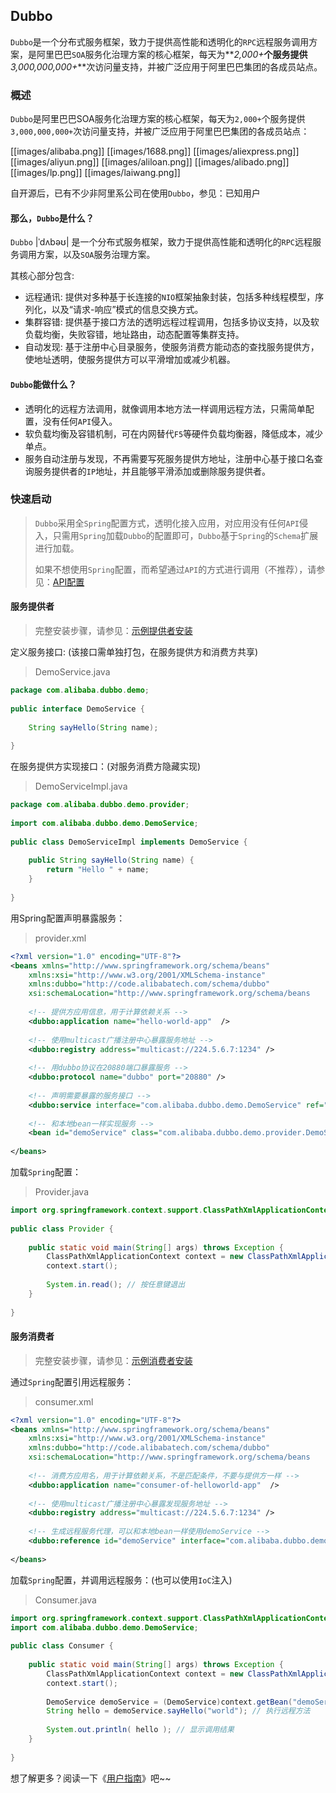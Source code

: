 Dubbo
---

`Dubbo`是一个分布式服务框架，致力于提供高性能和透明化的`RPC`远程服务调用方案，是阿里巴巴`SOA`服务化治理方案的核心框架，每天为**_2,000+_**个服务提供**_3,000,000,000+_**次访问量支持，并被广泛应用于阿里巴巴集团的各成员站点。

### 概述

`Dubbo`是阿里巴巴SOA服务化治理方案的核心框架，每天为`2,000+`个服务提供`3,000,000,000+`次访问量支持，并被广泛应用于阿里巴巴集团的各成员站点：

[[images/alibaba.png]] [[images/1688.png]] [[images/aliexpress.png]] [[images/aliyun.png]] [[images/aliloan.png]] [[images/alibado.png]] [[images/lp.png]] [[images/laiwang.png]]

自开源后，已有不少非阿里系公司在使用`Dubbo`，参见：已知用户

#### 那么，`Dubbo`是什么？

`Dubbo` |ˈdʌbəʊ| 是一个分布式服务框架，致力于提供高性能和透明化的`RPC`远程服务调用方案，以及`SOA`服务治理方案。

其核心部分包含:

* 远程通讯: 提供对多种基于长连接的`NIO`框架抽象封装，包括多种线程模型，序列化，以及“请求-响应”模式的信息交换方式。
* 集群容错: 提供基于接口方法的透明远程过程调用，包括多协议支持，以及软负载均衡，失败容错，地址路由，动态配置等集群支持。
* 自动发现: 基于注册中心目录服务，使服务消费方能动态的查找服务提供方，使地址透明，使服务提供方可以平滑增加或减少机器。

#### `Dubbo`能做什么？

* 透明化的远程方法调用，就像调用本地方法一样调用远程方法，只需简单配置，没有任何`API`侵入。
* 软负载均衡及容错机制，可在内网替代`F5`等硬件负载均衡器，降低成本，减少单点。
* 服务自动注册与发现，不再需要写死服务提供方地址，注册中心基于接口名查询服务提供者的`IP`地址，并且能够平滑添加或删除服务提供者。

### 快速启动

> `Dubbo`采用全`Spring`配置方式，透明化接入应用，对应用没有任何`API`侵入，只需用`Spring`加载`Dubbo`的配置即可，`Dubbo`基于`Spring`的`Schema`扩展进行加载。
> 
> 如果不想使用`Spring`配置，而希望通过`API`的方式进行调用（不推荐），请参见：[API配置](user-guide-api-ref#配置api)

#### 服务提供者

> 完整安装步骤，请参见：[示例提供者安装](admin-guide-install-manual#示例提供者安装)

定义服务接口: (该接口需单独打包，在服务提供方和消费方共享)

> DemoService.java

```java
package com.alibaba.dubbo.demo;
 
public interface DemoService {
 
    String sayHello(String name);
 
}
```

在服务提供方实现接口：(对服务消费方隐藏实现)

> DemoServiceImpl.java

```java
package com.alibaba.dubbo.demo.provider;
 
import com.alibaba.dubbo.demo.DemoService;
 
public class DemoServiceImpl implements DemoService {
 
    public String sayHello(String name) {
        return "Hello " + name;
    }
 
}
```

用Spring配置声明暴露服务：

> provider.xml

```xml
<?xml version="1.0" encoding="UTF-8"?>
<beans xmlns="http://www.springframework.org/schema/beans"
    xmlns:xsi="http://www.w3.org/2001/XMLSchema-instance"
    xmlns:dubbo="http://code.alibabatech.com/schema/dubbo"
    xsi:schemaLocation="http://www.springframework.org/schema/beans        http://www.springframework.org/schema/beans/spring-beans.xsd        http://code.alibabatech.com/schema/dubbo        http://code.alibabatech.com/schema/dubbo/dubbo.xsd">
 
    <!-- 提供方应用信息，用于计算依赖关系 -->
    <dubbo:application name="hello-world-app"  />
 
    <!-- 使用multicast广播注册中心暴露服务地址 -->
    <dubbo:registry address="multicast://224.5.6.7:1234" />
 
    <!-- 用dubbo协议在20880端口暴露服务 -->
    <dubbo:protocol name="dubbo" port="20880" />
 
    <!-- 声明需要暴露的服务接口 -->
    <dubbo:service interface="com.alibaba.dubbo.demo.DemoService" ref="demoService" />
 
    <!-- 和本地bean一样实现服务 -->
    <bean id="demoService" class="com.alibaba.dubbo.demo.provider.DemoServiceImpl" />
 
</beans>
```

加载`Spring`配置：

> Provider.java

```java
import org.springframework.context.support.ClassPathXmlApplicationContext;
 
public class Provider {
 
    public static void main(String[] args) throws Exception {
        ClassPathXmlApplicationContext context = new ClassPathXmlApplicationContext(new String[] {"http://dubbo.io/provider.xml"});
        context.start();
 
        System.in.read(); // 按任意键退出
    }
 
}
```

#### 服务消费者

> 完整安装步骤，请参见：[示例消费者安装](admin-guide-install-manual#示例消费者安装)

通过`Spring`配置引用远程服务：

> consumer.xml

```xml
<?xml version="1.0" encoding="UTF-8"?>
<beans xmlns="http://www.springframework.org/schema/beans"
    xmlns:xsi="http://www.w3.org/2001/XMLSchema-instance"
    xmlns:dubbo="http://code.alibabatech.com/schema/dubbo"
    xsi:schemaLocation="http://www.springframework.org/schema/beans        http://www.springframework.org/schema/beans/spring-beans.xsd        http://code.alibabatech.com/schema/dubbo        http://code.alibabatech.com/schema/dubbo/dubbo.xsd">
 
    <!-- 消费方应用名，用于计算依赖关系，不是匹配条件，不要与提供方一样 -->
    <dubbo:application name="consumer-of-helloworld-app"  />
 
    <!-- 使用multicast广播注册中心暴露发现服务地址 -->
    <dubbo:registry address="multicast://224.5.6.7:1234" />
 
    <!-- 生成远程服务代理，可以和本地bean一样使用demoService -->
    <dubbo:reference id="demoService" interface="com.alibaba.dubbo.demo.DemoService" />
 
</beans>
```

加载`Spring`配置，并调用远程服务：(也可以使用`IoC`注入)

> Consumer.java

```java
import org.springframework.context.support.ClassPathXmlApplicationContext;
import com.alibaba.dubbo.demo.DemoService;
 
public class Consumer {
 
    public static void main(String[] args) throws Exception {
        ClassPathXmlApplicationContext context = new ClassPathXmlApplicationContext(new String[] {"http://dubbo.io/consumer.xml"});
        context.start();
 
        DemoService demoService = (DemoService)context.getBean("demoService"); // 获取远程服务代理
        String hello = demoService.sayHello("world"); // 执行远程方法
 
        System.out.println( hello ); // 显示调用结果
    }
 
}
```

想了解更多？阅读一下《[用户指南](user-guide-intro)》吧~~　